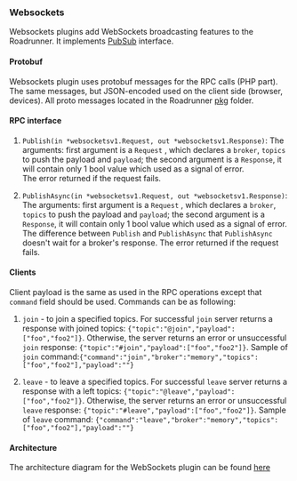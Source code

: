 ### Websockets

Websockets plugins add WebSockets broadcasting features to the Roadrunner. It
implements [PubSub](https://github.com/roadrunner-server/roadrunner/blob/master/pkg/pubsub/interface.go) interface.

#### Protobuf

Websockets plugin uses protobuf messages for the RPC calls (PHP part). The same messages, but JSON-encoded used on the
client side (browser, devices). All proto messages located in the
Roadrunner [pkg](https://github.com/roadrunner-server/roadrunner-plugins/blob/master/internal/proto/websockets/v1beta/websockets.proto) folder.

#### RPC interface

1. `Publish(in *websocketsv1.Request, out *websocketsv1.Response)`: The arguments: first argument is a `Request` , which
   declares a `broker`, `topics` to push the payload and `payload`; the second argument is a `Response`, it will contain
   only 1 bool value which used as a signal of error.  
   The error returned if the request fails.

2. `PublishAsync(in *websocketsv1.Request, out *websocketsv1.Response)`: The arguments: first argument is a `Request` ,
   which declares a `broker`, `topics` to push the payload and `payload`; the second argument is a `Response`, it will
   contain only 1 bool value which used as a signal of error.  
   The difference between `Publish` and `PublishAsync` that `PublishAsync` doesn't wait for a broker's response. 
   The error returned if the request fails.

#### Clients

Client payload is the same as used in the RPC operations except that `command` field should be used. Commands can be as
following:

1. `join` - to join a specified topics. For successful `join` server returns a response with joined topics:
   `{"topic":"@join","payload":["foo","foo2"]}`. Otherwise, the server returns an error or unsuccessful `join` response:
   `{"topic":"#join","payload":["foo","foo2"]}`. 
   Sample of `join` command:`{"command":"join","broker":"memory","topics":["foo","foo2"],"payload":""}`


2. `leave` - to leave a specified topics. For successful `leave` server returns a response with a left topics:
   `{"topic":"@leave","payload":["foo","foo2"]}`. Otherwise, the server returns an error or unsuccessful `leave`
   response:
   `{"topic":"#leave","payload":["foo","foo2"]}`. Sample of `leave`
   command: `{"command":"leave","broker":"memory","topics":["foo","foo2"],"payload":""}`

#### Architecture

The architecture diagram for the WebSockets plugin can be
found [here](https://github.com/roadrunner-server/roadrunner-plugins/blob/master/websockets/doc)
